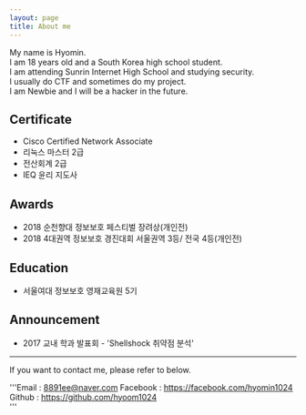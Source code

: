 ```yaml
---
layout: page
title: About me 
---
```



My name is Hyomin.  
I am 18 years old and a South Korea high school student.   
I am attending Sunrin Internet High School and studying security.   
I usually do CTF and sometimes do my project.   
I am Newbie and I will be a hacker in the future.   

## Certificate

+ Cisco Certified Network Associate 
+ 리눅스 마스터 2급
+ 전산회계 2급
+ IEQ 윤리 지도사 

## Awards

+ 2018 순천향대 정보보호 페스티벌 장려상(개인전)
+ 2018 4대권역 정보보호 경진대회 서울권역 3등/ 전국 4등(개인전)

## Education

+ 서울여대 정보보호 영재교육원 5기  

## Announcement

+ 2017 교내 학과 발표회 - 'Shellshock 취약점 분석'



---
If you want to contact me, please refer to below.

'''Email : <8891ee@naver.com>
Facebook : <https://facebook.com/hyomin1024>  
Github : <https://github.com/hyoom1024>  
'''
